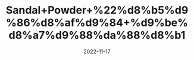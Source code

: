 ---
title: 'Sandal+Powder+%22%d8%b5%d9%86%d8%af%d9%84+%d9%be%d8%a7%d9%88%da%88%d8%b1'
date: '2022-11-17' 
metatag: '' 
inventory: '0' 
draft: false 
# meta description 
shortDescripton: 'Sandal+Wood+Powder%22++It+sooths+inflammatory+skin+conditions+as+well+as+calm+irritated+skin+and+flatten+breakouts.'
description: 'Skin+Care+%d8%b3%da%a9%d9%86+%da%a9%d8%a6%db%8c%d8%b1'
longdescription: ''
tags: ''
brand: ''
subCategory: ''
unit: '10 gm-Pk'
sellCount: '0'
featured: True
# product Price
price: '200.0'
# Product Short Description
shortDescription: 'Sandal+Wood+Powder%22++It+sooths+inflammatory+skin+conditions+as+well+as+calm+irritated+skin+and+flatten+breakouts.'
productID: 'EA9DB83A-673B-ED11-996A-005056B3A416'
type: 'products'
category: 'Skin+Care+%d8%b3%da%a9%d9%86+%da%a9%d8%a6%db%8c%d8%b1' 
thumnailproduct: 'https://eraconnect.blob.core.windows.net/product-images/aminsaddiquidawakhana/3d4df52c-7b74-4714-a3e7-ad3b8e78bdf1.webp' 
images:
  - image: 'https://eraconnect.blob.core.windows.net/product-images/aminsaddiquidawakhana/3d4df52c-7b74-4714-a3e7-ad3b8e78bdf1.webp'  
Variants:
---